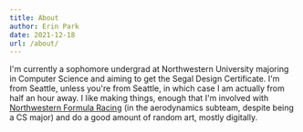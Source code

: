 ```yaml
---
title: About 
author: Erin Park
date: 2021-12-18
url: /about/
---
```


I'm currently a sophomore undergrad at Northwestern University majoring in Computer Science and aiming to get the Segal Design Certificate. I'm from Seattle, unless you're from Seattle, in which case I am actually from half an hour away. I like making things, enough that I'm involved with [Northwestern Formula Racing](https://www.instagram.com/nufsae/) (in the aerodynamics subteam, despite being a CS major) and do a good amount of random art, mostly digitally.
